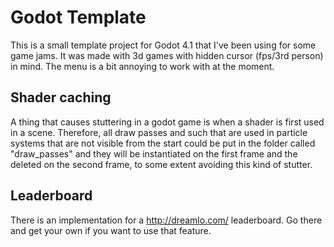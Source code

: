 # Godot Template

This is a small template project for Godot 4.1 that I've been using for some game jams.
It was made with 3d games with hidden cursor (fps/3rd person) in mind.
The menu is a bit annoying to work with at the moment.

## Shader caching

A thing that causes stuttering in a godot game is when a shader is first used in a scene.
Therefore, all draw passes and such that are used in particle systems that are not visible from the start could be put in the folder called "draw_passes" and they will be instantiated on the first frame and the deleted on the second frame, to some extent avoiding this kind of stutter.

## Leaderboard

There is an implementation for a http://dreamlo.com/ leaderboard. Go there and get your own if you want to use that feature.